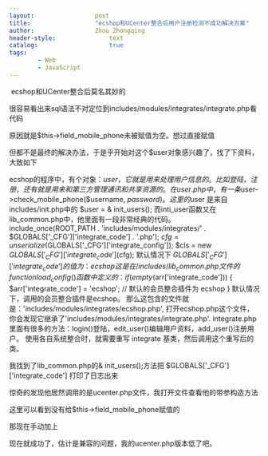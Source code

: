 ```yaml
---
layout:					post
title:					"ecshop和UCenter整合后用户注册检测不成功解决方案"
author:					Zhou Zhongqing
header-style:				text
catalog:					true
tags:
		- Web
		- JavaScript
---
```

​
ecshop和UCenter整合后莫名其妙的



很容易看出来sql语法不对定位到includes/modules/integrates/integrate.php看代码



原因就是$this->field_mobile_phone未被赋值为空。想过直接赋值

但都不是最终的解决办法，于是乎开始对这个$user对象感兴趣了，找了下资料，大致如下

ecshop的程序中，有个对象：$user，它就是用来处理用户信息的。 
比如登陆，注册，还有就是用来和第三方管理通讯和共享资源的。
在user.php中，有一条$user->check_mobile_phone($username, $password)。 
这里的$user 是来自includes/init.php中的   $user = & init_users(); 
而inti_user函数又在lib_common.php中，他里面有一段非常经典的代码。
    include_once(ROOT_PATH . 'includes/modules/integrates/' . $GLOBALS['_CFG']['integrate_code'] . '.php'); 
    $cfg = unserialize($GLOBALS['_CFG']['integrate_config']); 
    $cls = new $GLOBALS['_CFG']['integrate_code']($cfg);
默认情况下 $GLOBALS['_CFG']['integrate_code'] 的值为： ecshop 
这是在 /includes/lib_common.php 文件的 function load_config()函数中定义的：
if (empty($arr['integrate_code'])) 
{ 
    $arr['integrate_code'] = 'ecshop'; // 默认的会员整合插件为 ecshop 
}
默认情况下，调用的会员整合插件是ecshop。 
那么这包含的文件就是：'includes/modules/integrates/ecshop.php', 
打开ecshop.php这个文件，你会发现它继承了'includes/modules/integrates/integrate.php'. 
integrate.php里面有很多的方法：login()登陆，edit_user()编辑用户资料，add_user()注册用户。 
使用各自系统整合时，就需要重写 integrate 基类，然后调用这个重写后的类。

我找到了lib_common.php的& init_users();方法把 $GLOBALS['_CFG']['integrate_code'] 打印了日志出来



惊奇的发现他居然调用的是ucenter.php文件，我打开文件查看他的带参构造方法



这里可以看到没有给$this->field_mobile_phone赋值的

那现在手动加上





现在就成功了，估计是兼容的问题，我的ucenter.php版本低了吧。

​